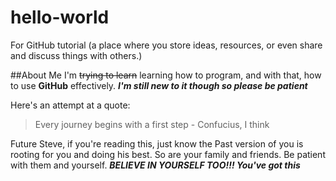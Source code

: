 # hello-world
For GitHub tutorial (a place where you store ideas, resources, or even share and discuss things with others.)

##About Me
I'm ~~trying to learn~~ learning how to program, and with that, how to use **GitHub** effectively. ***I'm still new to it though so please be patient***

Here's an attempt at a quote:
> Every journey begins with a first step - Confucius, I think

Future Steve, if you're reading this, just know the Past version of you is rooting for you and doing his best. So are your family and friends. Be patient with them and yourself. ***BELIEVE IN YOURSELF TOO!!! You've got this***

